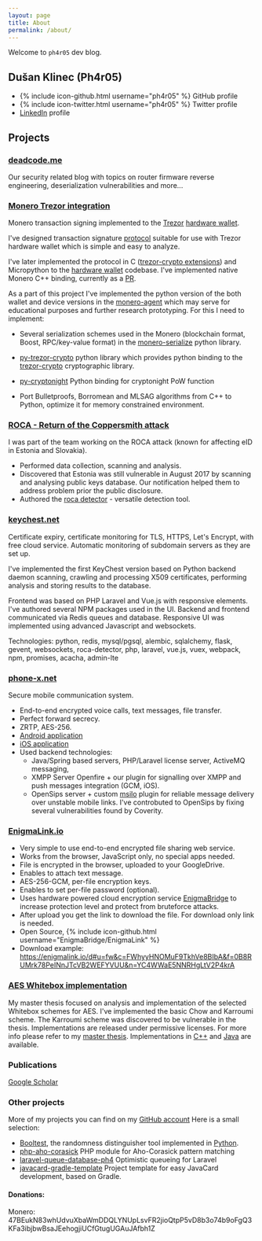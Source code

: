 ```yaml
---
layout: page
title: About
permalink: /about/
---
```


Welcome to `ph4r05` dev blog. 

## Dušan Klinec (Ph4r05)
- {% include icon-github.html username="ph4r05" %} GitHub profile
- {% include icon-twitter.html username="ph4r05" %} Twitter profile
- [LinkedIn](https://www.linkedin.com/in/dklinec) profile


## Projects

### [deadcode.me](https://deadcode.me)
Our security related blog with topics on router firmware reverse engineering, deserialization vulnerabilities and more...

### [Monero Trezor integration](https://github.com/ph4r05/monero-agent)
Monero transaction signing implemented to the [Trezor](https://trezor.io) [hardware wallet](https://github.com/trezor/trezor-core). 

I've designed transaction signature [protocol](https://github.com/ph4r05/monero-trezor-doc) suitable for use with Trezor hardware wallet which is 
simple and easy to analyze.

I've later implemented the protocol in C ([trezor-crypto extensions](https://github.com/ph4r05/trezor-crypto)) and Micropython to the [hardware wallet](https://github.com/trezor/trezor-core) codebase. I've implemented native Monero C++ binding, currently as a [PR](https://github.com/monero-project/monero/pull/4241).

As a part of this project I've implemented the python version of the both wallet and device versions in the [monero-agent](https://github.com/ph4r05/monero-agent)
which may serve for educational purposes and further research prototyping. For this I need to implement:
 - Several serialization schemes used in the Monero (blockchain format, Boost, RPC/key-value format) in the [monero-serialize](https://github.com/ph4r05/monero-serialize) python library. 
 - [py-trezor-crypto](https://github.com/ph4r05/py-trezor-crypto) python library which provides python binding to the [trezor-crypto](https://github.com/ph4r05/trezor-crypto) cryptographic library. 
 - [py-cryptonight](https://github.com/ph4r05/py-cryptonight) Python binding for cryptonight PoW function

 - Port Bulletproofs, Borromean and MLSAG algorithms from C++ to Python, optimize it for memory constrained environment. 

### [ROCA - Return of the Coppersmith attack](https://crocs.fi.muni.cz/public/papers/rsa_ccs17)
I was part of the team working on the ROCA attack (known for affecting eID in Estonia and Slovakia). 
  - Performed data collection, scanning and analysis. 
  - Discovered that Estonia was still vulnerable in August 2017 by scanning and analysing public keys database. Our notification helped them to address problem prior the public disclosure. 
  - Authored the [roca detector](https://github.com/crocs-muni/roca) - versatile detection tool. 

### [keychest.net](https://keychest.net)
Certificate expiry, certificate monitoring for TLS, HTTPS, Let's Encrypt, with free cloud service. Automatic monitoring of subdomain servers as they are set up.

I've implemented the first KeyChest version based on Python backend daemon scanning, crawling and processing X509 certificates, performing analysis and storing results to the database.

Frontend was based on PHP Laravel and Vue.js with responsive elements. I've authored several NPM packages used in the UI. Backend and frontend communicated via Redis queues and database. Responsive UI was implemented using advanced Javascript and websockets.  

Technologies: python, redis, mysql/pgsql, alembic, sqlalchemy, flask, gevent, websockets, roca-detector, php, laravel, vue.js, vuex, webpack, npm, promises, acacha, admin-lte  

### [phone-x.net](https://www.phone-x.net/)
Secure mobile communication system.

* End-to-end encrypted voice calls, text messages, file transfer.
* Perfect forward secrecy.
* ZRTP, AES-256.
* [Android application](https://play.google.com/store/apps/details?id=net.phonex)
* [iOS application](https://itunes.apple.com/us/app/phonex-secure-communication/id957487057?mt=8)
* Used backend technologies: 
  * Java/Spring based servers, PHP/Laravel license server, ActiveMQ messaging, 
  * XMPP Server Openfire + our plugin for signalling over XMPP and push messages integration (GCM, iOS). 
  * OpenSips server + custom [msilo](https://github.com/ph4r05/msilo) plugin for reliable message delivery over unstable mobile links. I've controbuted to OpenSips by fixing several vulnerabilities found by Coverity. 

### [EnigmaLink.io](https://enigmalink.io)

* Very simple to use end-to-end encrypted file sharing web service.
* Works from the browser, JavaScript only, no special apps needed.
* File is encrypted in the browser, uploaded to your GoogleDrive.
* Enables to attach text message.
* AES-256-GCM, per-file encryption keys.
* Enables to set per-file password (optional).
* Uses hardware powered cloud encryption service [EnigmaBridge](https://enigmabridge.com/) to increase protection level and protect from bruteforce attacks.
* After upload you get the link to download the file. For download only link is needed.
* Open Source, {% include icon-github.html username="EnigmaBridge/EnigmaLink" %}
* Download example: <https://enigmalink.io/d#u=fw&c=FWhyyHNOMuF9TkhVe8BIbA&f=0B8RUMrk78PeINnJTcVB2WEFYVUU&n=YC4WWaE5NNRHgLtV2P4krA>

### [AES Whitebox implementation](https://github.com/ph4r05/Whitebox-crypto-AES)
My master thesis focused on analysis and implementation of the selected Whitebox schemes for AES. I've implemented the basic Chow and Karroumi scheme.
The Karroumi scheme was discovered to be vulnerable in the thesis. Implementations are released under permissive licenses. For more info please refer to my
[master thesis](https://github.com/ph4r05/masterThesis). Implementations in [C++](https://github.com/ph4r05/Whitebox-crypto-AES) and [Java](https://github.com/ph4r05/Whitebox-crypto-AES-java) are available.

### Publications

[Google Scholar](https://scholar.google.cz/scholar?hl=en&as_sdt=0%2C5&q=%22Dusan+Klinec%22%7C%22D+Klinec%22&btnG=)

### Other projects

More of my projects you can find on my [GitHub account](https://github.com/ph4r05)
Here is a small selection:

- [Booltest](https://crocs.fi.muni.cz/public/papers/secrypt2017), the randomness distinguisher tool implemented in [Python](https://github.com/ph4r05/polynomial-distinguishers).
- [php-aho-corasick](https://github.com/ph4r05/php_aho_corasick) PHP module for Aho-Corasick pattern matching
- [laravel-queue-database-ph4](https://github.com/ph4r05/laravel-queue-database-ph4) Optimistic queueing for Laravel
- [javacard-gradle-template](https://github.com/ph4r05/javacard-gradle-template) Project template for easy JavaCard development, based on Gradle.

#### Donations:

Monero: 47BEukN83whUdvuXbaWmDDQLYNUpLsvFR2jioQtpP5vD8b3o74b9oFgQ3KFa3ibjbwBsaJEehogjiUCfGtugUGAuJAfbh1Z 


<!--You can find the source code for Jekyll at-->
<!--{% include icon-github.html username="jekyll" %} /-->
<!--[jekyll](https://github.com/jekyll/jekyll)-->
